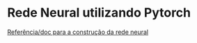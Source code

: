 # Rede Neural utilizando Pytorch

[Referência/doc para a construção da rede neural](https://medium.com/turing-talks/construindo-uma-rede-neural-do-zero-pytorch-671ee06fbbe1)
